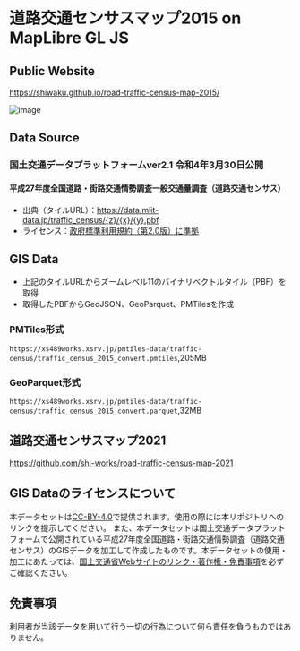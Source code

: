 # 道路交通センサスマップ2015 on MapLibre GL JS
## Public Website
https://shiwaku.github.io/road-traffic-census-map-2015/

![image](https://github.com/shi-works/road-traffic-census-map-2015/assets/71203808/02f24eb4-8737-4d68-a9ce-52082e7c98ba)

## Data Source
### 国土交通データプラットフォームver2.1 令和4年3月30日公開
#### 平成27年度全国道路・街路交通情勢調査一般交通量調査（道路交通センサス）
- 出典（タイルURL）：https://data.mlit-data.jp/traffic_census/{z}/{x}/{y}.pbf
- ライセンス：[政府標準利用規約（第2.0版）に準拠](https://www.mlit.go.jp/link.html)

## GIS Data
- 上記のタイルURLからズームレベル11のバイナリベクトルタイル（PBF）を取得
- 取得したPBFからGeoJSON、GeoParquet、PMTilesを作成
### PMTiles形式
`https://xs489works.xsrv.jp/pmtiles-data/traffic-census/traffic_census_2015_convert.pmtiles`,205MB
### GeoParquet形式
`https://xs489works.xsrv.jp/pmtiles-data/traffic-census/traffic_census_2015_convert.parquet`,32MB

## 道路交通センサスマップ2021
https://github.com/shi-works/road-traffic-census-map-2021

## GIS Dataのライセンスについて
本データセットは[CC-BY-4.0](https://pmtiles-data.s3.ap-northeast-1.amazonaws.com/traffic-accident/LICENSE)で提供されます。使用の際には本リポジトリへのリンクを提示してください。
また、本データセットは国土交通データプラットフォームで公開されている平成27年度全国道路・街路交通情勢調査（道路交通センサス）のGISデータを加工して作成したものです。本データセットの使用・加工にあたっては、[国土交通省Webサイトのリンク・著作権・免責事項](https://www.mlit.go.jp/link.html)を必ずご確認ください。

## 免責事項
利用者が当該データを用いて行う一切の行為について何ら責任を負うものではありません。
